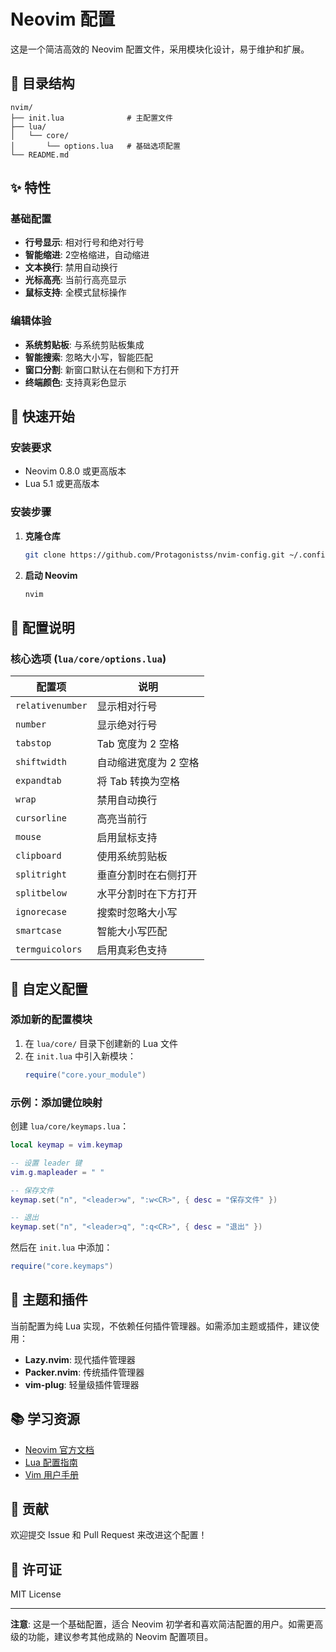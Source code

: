 # Neovim 配置

这是一个简洁高效的 Neovim 配置文件，采用模块化设计，易于维护和扩展。

## 📁 目录结构

```
nvim/
├── init.lua              # 主配置文件
├── lua/
│   └── core/
│       └── options.lua   # 基础选项配置
└── README.md
```

## ✨ 特性

### 基础配置
- **行号显示**: 相对行号和绝对行号
- **智能缩进**: 2空格缩进，自动缩进
- **文本换行**: 禁用自动换行
- **光标高亮**: 当前行高亮显示
- **鼠标支持**: 全模式鼠标操作

### 编辑体验
- **系统剪贴板**: 与系统剪贴板集成
- **智能搜索**: 忽略大小写，智能匹配
- **窗口分割**: 新窗口默认在右侧和下方打开
- **终端颜色**: 支持真彩色显示

## 🚀 快速开始

### 安装要求
- Neovim 0.8.0 或更高版本
- Lua 5.1 或更高版本

### 安装步骤

1. **克隆仓库**
   ```bash
   git clone https://github.com/Protagonistss/nvim-config.git ~/.config/nvim
   ```

2. **启动 Neovim**
   ```bash
   nvim
   ```

## 📝 配置说明

### 核心选项 (`lua/core/options.lua`)

| 配置项 | 说明 |
|--------|------|
| `relativenumber` | 显示相对行号 |
| `number` | 显示绝对行号 |
| `tabstop` | Tab 宽度为 2 空格 |
| `shiftwidth` | 自动缩进宽度为 2 空格 |
| `expandtab` | 将 Tab 转换为空格 |
| `wrap` | 禁用自动换行 |
| `cursorline` | 高亮当前行 |
| `mouse` | 启用鼠标支持 |
| `clipboard` | 使用系统剪贴板 |
| `splitright` | 垂直分割时在右侧打开 |
| `splitbelow` | 水平分割时在下方打开 |
| `ignorecase` | 搜索时忽略大小写 |
| `smartcase` | 智能大小写匹配 |
| `termguicolors` | 启用真彩色支持 |

## 🔧 自定义配置

### 添加新的配置模块

1. 在 `lua/core/` 目录下创建新的 Lua 文件
2. 在 `init.lua` 中引入新模块：
   ```lua
   require("core.your_module")
   ```

### 示例：添加键位映射

创建 `lua/core/keymaps.lua`：
```lua
local keymap = vim.keymap

-- 设置 leader 键
vim.g.mapleader = " "

-- 保存文件
keymap.set("n", "<leader>w", ":w<CR>", { desc = "保存文件" })

-- 退出
keymap.set("n", "<leader>q", ":q<CR>", { desc = "退出" })
```

然后在 `init.lua` 中添加：
```lua
require("core.keymaps")
```

## 🎨 主题和插件

当前配置为纯 Lua 实现，不依赖任何插件管理器。如需添加主题或插件，建议使用：

- **Lazy.nvim**: 现代插件管理器
- **Packer.nvim**: 传统插件管理器
- **vim-plug**: 轻量级插件管理器

## 📚 学习资源

- [Neovim 官方文档](https://neovim.io/doc/)
- [Lua 配置指南](https://neovim.io/doc/user/lua-guide.html)
- [Vim 用户手册](https://neovim.io/doc/user/usr_toc.html)

## 🤝 贡献

欢迎提交 Issue 和 Pull Request 来改进这个配置！

## 📄 许可证

MIT License

---

**注意**: 这是一个基础配置，适合 Neovim 初学者和喜欢简洁配置的用户。如需更高级的功能，建议参考其他成熟的 Neovim 配置项目。
